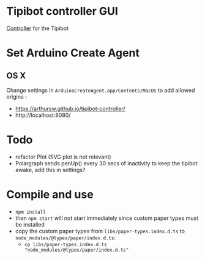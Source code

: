# Tipibot controller GUI

[Controller](https://arthursw.github.io/tipibot-controller-gui/) for the Tipibot

# Set Arduino Create Agent

## OS X

Change settings in `ArduinoCreateAgent.app/Contents/MacOS` to add allowed origins :
 - https://arthursw.github.io/tipibot-controller/
 - http://localhost:8080/

 # Todo

  - refactor Plot (SVG plot is not relevant)
  - Polargraph sends penUp() every 30 secs of inactivity to keep the tipibot awake, add this in settings?

# Compile and use

 - `npm install`
 - then `npm start` will not start immediately since custom paper types must be installed
 - copy the custom paper types from `libs/paper-types.index.d.ts` to `node_modules/@types/paper/index.d.ts`:
   - `cp libs/paper-types.index.d.ts "node_modules/@types/paper/index.d.ts"`
